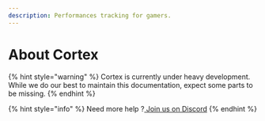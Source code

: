 ```yaml
---
description: Performances tracking for gamers.
---
```


# About Cortex

{% hint style="warning" %}
Cortex is currently under heavy development. While we do our best to maintain this documentation, expect some parts to be missing.
{% endhint %}

{% hint style="info" %}
Need more help ?[ Join us on Discord](https://invite.gg/crtx)
{% endhint %}



